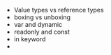 - Value types vs reference types
- boxing vs unboxing
- var and dynamic
- readonly and const
- in keyword
- 
